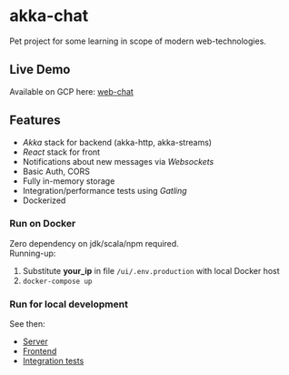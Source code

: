 # akka-chat

Pet project for some learning in scope of modern web-technologies.

## Live Demo
Available on GCP here: [web-chat](http://35.242.217.130)  

## Features
* *Akka* stack for backend (akka-http, akka-streams)
* *React* stack for front
* Notifications about new messages via *Websockets*
* Basic Auth, CORS
* Fully in-memory storage
* Integration/performance tests using *Gatling*
* Dockerized

### Run on Docker
Zero dependency on jdk/scala/npm required.  
Running-up:  
1. Substitute **your_ip** in file `/ui/.env.production` with local Docker host
2. `docker-compose up`

### Run for local development
See then:  
* [Server](/core/README.md)  
* [Frontend](/ui/README.md)  
* [Integration tests](/itest/README.md)  
